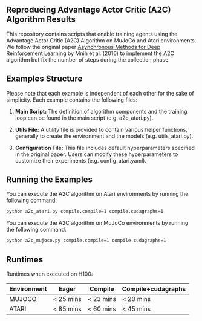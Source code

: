 ## Reproducing Advantage Actor Critic (A2C) Algorithm Results

This repository contains scripts that enable training agents using the Advantage Actor Critic (A2C) Algorithm on MuJoCo and Atari environments. We follow the original paper [Asynchronous Methods for Deep Reinforcement Learning](https://arxiv.org/abs/1602.01783) by Mnih et al. (2016) to implement the A2C algorithm but fix the number of steps during the collection phase.


## Examples Structure

Please note that each example is independent of each other for the sake of simplicity. Each example contains the following files:

1. **Main Script:** The definition of algorithm components and the training loop can be found in the main script  (e.g. a2c_atari.py).

2. **Utils File:** A utility file is provided to contain various helper functions, generally to create the environment and the models (e.g. utils_atari.py).

3. **Configuration File:** This file includes default hyperparameters specified in the original paper. Users can modify these hyperparameters to customize their experiments  (e.g. config_atari.yaml).


## Running the Examples

You can execute the A2C algorithm on Atari environments by running the following command:

```bash
python a2c_atari.py compile.compile=1 compile.cudagraphs=1
```


You can execute the A2C algorithm on MuJoCo environments by running the following command:

```bash
python a2c_mujoco.py compile.compile=1 compile.cudagraphs=1
``` 

## Runtimes

Runtimes when executed on H100:

| Environment | Eager     | Compile   | Compile+cudagraphs |
|-------------|-----------|-----------|--------------------|
| MUJOCO      | < 25 mins | < 23 mins | < 20 mins          |
| ATARI       | < 85 mins | < 60 mins | < 45 mins          |
